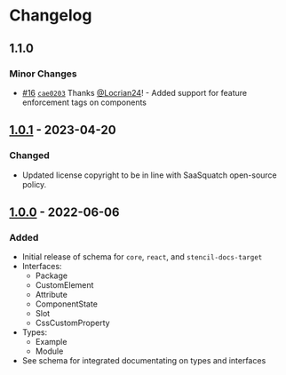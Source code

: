 # Changelog

## 1.1.0

### Minor Changes

- [#16](https://github.com/saasquatch/raisins/pull/16) [`cae0203`](https://github.com/saasquatch/raisins/commit/cae02034bca4a139c761d876d2da22ac42564857) Thanks [@Locrian24](https://github.com/Locrian24)! - Added support for feature enforcement tags on components

## [1.0.1] - 2023-04-20

### Changed

- Updated license copyright to be in line with SaaSquatch open-source policy.

## [1.0.0] - 2022-06-06

### Added

- Initial release of schema for `core`, `react`, and `stencil-docs-target`
- Interfaces:
  - Package
  - CustomElement
  - Attribute
  - ComponentState
  - Slot
  - CssCustomProperty
- Types:
  - Example
  - Module
- See schema for integrated documentating on types and interfaces

[1.0.1]: https://github.com/saasquatch/raisins/releases/tag/schema@1.0.1
[1.0.0]: https://github.com/saasquatch/raisins/releases/tag/schema@1.0.0
